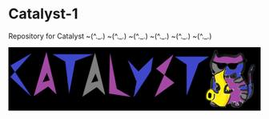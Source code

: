 # Catalyst-1
<p>Repository for Catalyst ~(^._.) ~(^._.) ~(^._.) ~(^._.) ~(^._.) ~(^._.)</p>
<img src="CatalystLogoVF.png">


